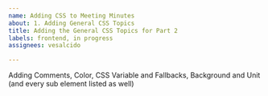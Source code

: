 ```yaml
---
name: Adding CSS to Meeting Minutes
about: 1. Adding General CSS Topics
title: Adding the General CSS Topics for Part 2
labels: frontend, in progress
assignees: vesalcido

---
```


Adding Comments, Color, CSS Variable and Fallbacks, Background and Unit
(and every sub element listed as well)
